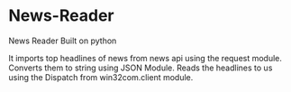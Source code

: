# News-Reader
News Reader Built on python

It imports top headlines of news from news api using the request module.
Converts them to string using JSON Module.
Reads the headlines to us using the Dispatch from win32com.client module.
